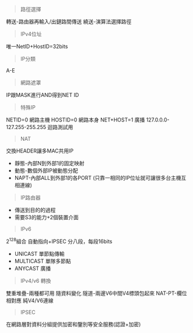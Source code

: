 >路徑選擇

轉送-路由器再輸入/出鏈路間傳送
繞送-演算法選擇路徑

>IPv4位址

唯一NetID+HostID=32bits

>IP分類

A-E

>網路遮罩

IP跟MASK進行AND得到NET ID

>特殊IP

NETID=0 網路主機
HOSTID=0 網路本身
NET+HOST=1 廣播
127.0.0.0-127.255-255.255 迴路測試用

>NAT

交換HEADER讓多MAC共用IP
- 靜態-內部N到外部1的固定映射
- 動態-數個外部IP被動態分配
- NAPT-內部ALL到外部1的各PORT
	(只靠一相同的IP位址就可讓很多台主機互相連線)

>IP路由器

- 傳送到目的的過程
- 需要S3的能力+2個裝置介面

>IPv6

$2^{128}$組合
自動指向+IPSEC
分八段，每段16bits
- UNICAST 單節點傳輸
- MULTICAST 單隊多節點
- ANYCAST 廣播

>IPv4/v6 轉換

雙重堆疊-兩種都可用 隨資料變化
隧道-兩邊V6中間V4標頭包起來
NAT-PT-欄位相對應 純V4/V6連線

>IPSEC

在網路層對資料分組提供加密和鑒別等安全服務(認證+加密)